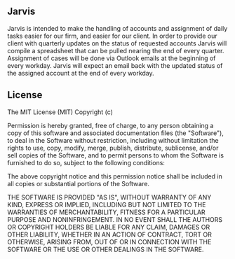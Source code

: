 ## Jarvis

Jarvis is intended to make the handling of accounts and assignment of daily tasks easier for our firm, and easier for our client. In order to provide our client with quarterly updates on the status of requested accounts Jarvis will compile a spreadsheet that can be pulled nearing the end of every quarter. Assignment of cases will be done via Outlook emails at the beginning of every workday. Jarvis will expect an email back with the updated status of the assigned account at the end of every workday.

## License

The MIT License (MIT)
Copyright (c) <year> <copyright holders>

Permission is hereby granted, free of charge, to any person obtaining a copy of this software and associated documentation files (the "Software"), to deal in the Software without restriction, including without limitation the rights to use, copy, modify, merge, publish, distribute, sublicense, and/or sell copies of the Software, and to permit persons to whom the Software is furnished to do so, subject to the following conditions:

The above copyright notice and this permission notice shall be included in all copies or substantial portions of the Software.

THE SOFTWARE IS PROVIDED "AS IS", WITHOUT WARRANTY OF ANY KIND, EXPRESS OR IMPLIED, INCLUDING BUT NOT LIMITED TO THE WARRANTIES OF MERCHANTABILITY, FITNESS FOR A PARTICULAR PURPOSE AND NONINFRINGEMENT. IN NO EVENT SHALL THE AUTHORS OR COPYRIGHT HOLDERS BE LIABLE FOR ANY CLAIM, DAMAGES OR OTHER LIABILITY, WHETHER IN AN ACTION OF CONTRACT, TORT OR OTHERWISE, ARISING FROM, OUT OF OR IN CONNECTION WITH THE SOFTWARE OR THE USE OR OTHER DEALINGS IN THE SOFTWARE.
